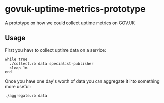 # govuk-uptime-metrics-prototype

A prototype on how we could collect uptime metrics on GOV.UK

## Usage

First you have to collect uptime data on a service:

```fish
while true
  ./collect.rb data specialist-publisher
  sleep 1m
end
```

Once you have one day's worth of data you can aggregate it into something more useful:

```fish
./aggregate.rb data
```
